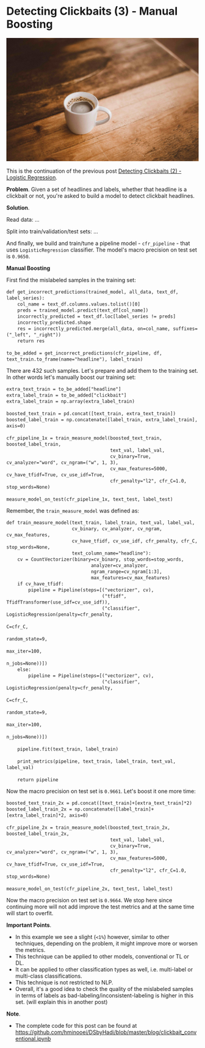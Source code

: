 # Detecting Clickbaits (3) - Manual Boosting


![image info](/images/p3-header.jpg "by Annie Spratt")

This is the continuation of the previous post [Detecting Clickbaits (2) - Logistic Regression](https://hminooei.github.io/2020/04/21/clickbaits2.html).

**Problem**.
Given a set of headlines and labels, whether that headline is a clickbait or 
not, you're asked to build a model to detect clickbait headlines.

**Solution**.

Read data: ...

Split into train/validation/test sets: ...

And finally, we build and train/tune a pipeline model - `cfr_pipeline` - 
that uses `LogisticRegression` classifier. The model's macro precision on 
test set is `0.9650`.

**Manual Boosting**

First find the mislabeled samples in the training set:
```
def get_incorrect_predictions(trained_model, all_data, text_df, label_series):
    col_name = text_df.columns.values.tolist()[0]
    preds = trained_model.predict(text_df[col_name])
    incorrectly_predicted = text_df.loc[label_series != preds]
    incorrectly_predicted.shape
    res = incorrectly_predicted.merge(all_data, on=col_name, suffixes=("_left", "_right"))
    return res
    
to_be_added = get_incorrect_predictions(cfr_pipeline, df, text_train.to_frame(name="headline"), label_train)
```
There are 432 such samples. Let's prepare and add them to the training set. In other words
let's manually boost our training set:
```
extra_text_train = to_be_added["headline"]
extra_label_train = to_be_added["clickbait"]
extra_label_train = np.array(extra_label_train)

boosted_text_train = pd.concat([text_train, extra_text_train])
boosted_label_train = np.concatenate([label_train, extra_label_train], axis=0)

cfr_pipeline_1x = train_measure_model(boosted_text_train, boosted_label_train, 
                                      text_val, label_val,
                                      cv_binary=True, cv_analyzer="word", cv_ngram=("w", 1, 3), 
                                      cv_max_features=5000, cv_have_tfidf=True, cv_use_idf=True, 
                                      cfr_penalty="l2", cfr_C=1.0, stop_words=None)

measure_model_on_test(cfr_pipeline_1x, text_test, label_test)
```
Remember, the `train_measure_model` was defined as:
```
def train_measure_model(text_train, label_train, text_val, label_val,
                        cv_binary, cv_analyzer, cv_ngram, cv_max_features,
                        cv_have_tfidf, cv_use_idf, cfr_penalty, cfr_C, stop_words=None, 
                        text_column_name="headline"):
    cv = CountVectorizer(binary=cv_binary, stop_words=stop_words,
                               analyzer=cv_analyzer,
                               ngram_range=cv_ngram[1:3],
                               max_features=cv_max_features)
    if cv_have_tfidf:
        pipeline = Pipeline(steps=[("vectorizer", cv), 
                                   ("tfidf", TfidfTransformer(use_idf=cv_use_idf)),
                                   ("classifier", LogisticRegression(penalty=cfr_penalty,
                                                                     C=cfr_C,
                                                                     random_state=9,
                                                                     max_iter=100,
                                                                     n_jobs=None))])
    else:
        pipeline = Pipeline(steps=[("vectorizer", cv), 
                                   ("classifier", LogisticRegression(penalty=cfr_penalty,
                                                                     C=cfr_C,
                                                                     random_state=9,
                                                                     max_iter=100,
                                                                     n_jobs=None))])

    pipeline.fit(text_train, label_train)
    
    print_metrics(pipeline, text_train, label_train, text_val, label_val)

    return pipeline
```

Now the macro precision on test set is `0.9661`.
Let's boost it one more time:
```
boosted_text_train_2x = pd.concat([text_train]+[extra_text_train]*2)
boosted_label_train_2x = np.concatenate([label_train]+[extra_label_train]*2, axis=0)

cfr_pipeline_2x = train_measure_model(boosted_text_train_2x, boosted_label_train_2x, 
                                      text_val, label_val,
                                      cv_binary=True, cv_analyzer="word", cv_ngram=("w", 1, 3), 
                                      cv_max_features=5000, cv_have_tfidf=True, cv_use_idf=True, 
                                      cfr_penalty="l2", cfr_C=1.0, stop_words=None)

measure_model_on_test(cfr_pipeline_2x, text_test, label_test)
```

Now the macro precision on test set is `0.9664`. We stop here since continuing 
more will not add improve the test metrics and at the same time will 
start to overfit.


**Important Points**.
- In this example we see a slight (`<1%`) however, similar to other techniques, 
depending on the problem, it might improve more or worsen the metrics.
- This technique can be applied to other models, conventional or TL or DL.
- It can be applied to other classification types as well, i.e. multi-label or multi-class 
classifications.
- This technique is not restricted to NLP.
- Overall, it's a good idea to check the quality of the mislabeled samples 
in terms of labels as bad-labeling/inconsistent-labeling is higher in this set. 
(will explain this in another post)


**Note**.
- The complete code for this post can be found at https://github.com/hminooei/DSbyHadi/blob/master/blog/clickbait_conventional.ipynb 